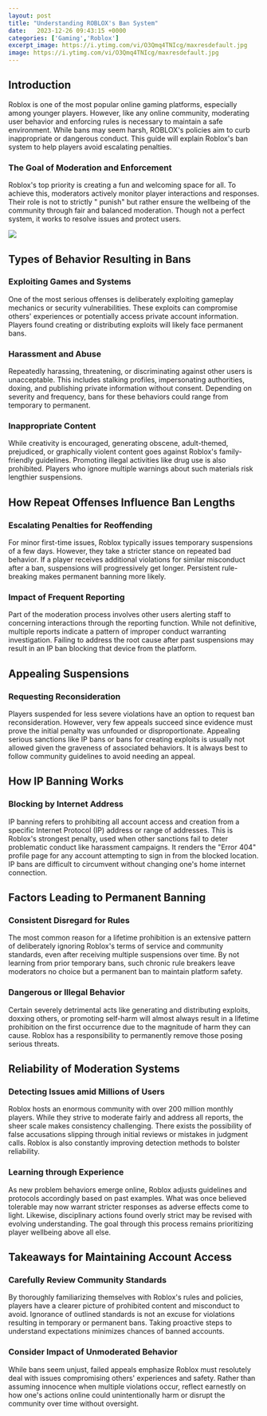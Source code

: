 ```yaml
---
layout: post
title: "Understanding ROBLOX's Ban System"
date:   2023-12-26 09:43:15 +0000
categories: ['Gaming','Roblox']
excerpt_image: https://i.ytimg.com/vi/O3Qmq4TNIcg/maxresdefault.jpg
image: https://i.ytimg.com/vi/O3Qmq4TNIcg/maxresdefault.jpg
---
```


## Introduction
Roblox is one of the most popular online gaming platforms, especially among younger players. However, like any online community, moderating user behavior and enforcing rules is necessary to maintain a safe environment. While bans may seem harsh, ROBLOX's policies aim to curb inappropriate or dangerous conduct. This guide will explain Roblox's ban system to help players avoid escalating penalties.
### **The Goal of Moderation and Enforcement**  
Roblox's top priority is creating a fun and welcoming space for all. To achieve this, moderators actively monitor player interactions and responses. Their role is not to strictly " punish" but rather ensure the wellbeing of the community through fair and balanced moderation. Though not a perfect system, it works to resolve issues and protect users.

![](https://i.ytimg.com/vi/O3Qmq4TNIcg/maxresdefault.jpg)
## Types of Behavior Resulting in Bans
### **Exploiting Games and Systems**
One of the most serious offenses is deliberately exploiting gameplay mechanics or security vulnerabilities. These exploits can compromise others' experiences or potentially access private account information. Players found creating or distributing exploits will likely face permanent bans.
### **Harassment and Abuse** 
Repeatedly harassing, threatening, or discriminating against other users is unacceptable. This includes stalking profiles, impersonating authorities, doxing, and publishing private information without consent. Depending on severity and frequency, bans for these behaviors could range from temporary to permanent.
### **Inappropriate Content**
While creativity is encouraged, generating obscene, adult-themed, prejudiced, or graphically violent content goes against Roblox's family-friendly guidelines. Promoting illegal activities like drug use is also prohibited. Players who ignore multiple warnings about such materials risk lengthier suspensions.
## How Repeat Offenses Influence Ban Lengths
### **Escalating Penalties for Reoffending**
For minor first-time issues, Roblox typically issues temporary suspensions of a few days. However, they take a stricter stance on repeated bad behavior. If a player receives additional violations for similar misconduct after a ban, suspensions will progressively get longer. Persistent rule-breaking makes permanent banning more likely.
### **Impact of Frequent Reporting**  
Part of the moderation process involves other users alerting staff to concerning interactions through the reporting function. While not definitive, multiple reports indicate a pattern of improper conduct warranting investigation. Failing to address the root cause after past suspensions may result in an IP ban blocking that device from the platform.
## Appealing Suspensions  
### **Requesting Reconsideration**
Players suspended for less severe violations have an option to request ban reconsideration. However, very few appeals succeed since evidence must prove the initial penalty was unfounded or disproportionate. Appealing serious sanctions like IP bans or bans for creating exploits is usually not allowed given the graveness of associated behaviors. It is always best to follow community guidelines to avoid needing an appeal.
## How IP Banning Works
### **Blocking by Internet Address**  
IP banning refers to prohibiting all account access and creation from a specific Internet Protocol (IP) address or range of addresses. This is Roblox's strongest penalty, used when other sanctions fail to deter problematic conduct like harassment campaigns. It renders the "Error 404" profile page for any account attempting to sign in from the blocked location. IP bans are difficult to circumvent without changing one's home internet connection.
## Factors Leading to Permanent Banning
### **Consistent Disregard for Rules**
The most common reason for a lifetime prohibition is an extensive pattern of deliberately ignoring Roblox's terms of service and community standards, even after receiving multiple suspensions over time. By not learning from prior temporary bans, such chronic rule breakers leave moderators no choice but a permanent ban to maintain platform safety.
### **Dangerous or Illegal Behavior**  
Certain severely detrimental acts like generating and distributing exploits, doxxing others, or promoting self-harm will almost always result in a lifetime prohibition on the first occurrence due to the magnitude of harm they can cause. Roblox has a responsibility to permanently remove those posing serious threats.
## Reliability of Moderation Systems
### **Detecting Issues amid Millions of Users**  
Roblox hosts an enormous community with over 200 million monthly players. While they strive to moderate fairly and address all reports, the sheer scale makes consistency challenging. There exists the possibility of false accusations slipping through initial reviews or mistakes in judgment calls. Roblox is also constantly improving detection methods to bolster reliability.
### **Learning through Experience**  
As new problem behaviors emerge online, Roblox adjusts guidelines and protocols accordingly based on past examples. What was once believed tolerable may now warrant stricter responses as adverse effects come to light. Likewise, disciplinary actions found overly strict may be revised with evolving understanding. The goal through this process remains prioritizing player wellbeing above all else.
## Takeaways for Maintaining Account Access
### **Carefully Review Community Standards**  
By thoroughly familiarizing themselves with Roblox's rules and policies, players have a clearer picture of prohibited content and misconduct to avoid. Ignorance of outlined standards is not an excuse for violations resulting in temporary or permanent bans. Taking proactive steps to understand expectations minimizes chances of banned accounts.
### **Consider Impact of Unmoderated Behavior**  
While bans seem unjust, failed appeals emphasize Roblox must resolutely deal with issues compromising others' experiences and safety. Rather than assuming innocence when multiple violations occur, reflect earnestly on how one's actions online could unintentionally harm or disrupt the community over time without oversight.